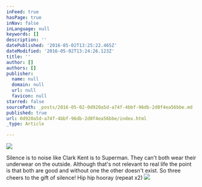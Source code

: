 ```yaml
---
inFeed: true
hasPage: true
inNav: false
inLanguage: null
keywords: []
description: ''
datePublished: '2016-05-02T13:25:22.465Z'
dateModified: '2016-05-02T13:24:26.123Z'
title: ''
author: []
authors: []
publisher:
  name: null
  domain: null
  url: null
  favicon: null
starred: false
sourcePath: _posts/2016-05-02-0d920a5d-a74f-4bbf-96db-2d0f4ea56bbe.md
published: true
url: 0d920a5d-a74f-4bbf-96db-2d0f4ea56bbe/index.html
_type: Article

---
```

![](https://the-grid-user-content.s3-us-west-2.amazonaws.com/61179d50-a758-4aaa-b98e-c430f04b389e.jpg)

Silence is to noise like Clark Kent is to Superman. They can't both wear their underwear on the outside. Although that's not relevant to real life the point is that both are good and without one the other doesn't exist. So three cheers to the gift of silence! Hip hip hooray (repeat x2)
![](https://the-grid-user-content.s3-us-west-2.amazonaws.com/8ea4f183-cb20-4186-be84-c13f7e9b204a.jpg)